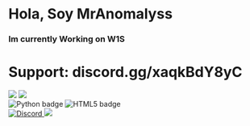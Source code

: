 <h1>Hola, Soy MrAnomalyss</h1>
<h3>Im currently Working on W1S</h3>
<h1>Support: discord.gg/xaqkBdY8yC</h1>
<img src="https://img.shields.io/github/followers/MrAnomalyss.svg?style=social&label=Follow&maxAge=2592000">
<img src="https://img.shields.io/badge/Visual_Studio-5C2D91?style=for-the-badge&logo=visual%20studio&logoColor=white">
<div class="image-container">
        <img src="https://img.shields.io/badge/Python-14354C?style=for-the-badge&logo=python&logoColor=white" alt="Python badge">
        <img src="https://img.shields.io/badge/HTML5-E34F26?style=for-the-badge&logo=html5&logoColor=white" alt="HTML5 badge">
    </div>
    <a href="https://discord.gg/A2xxdGRTgd">
  <img src="https://img.shields.io/badge/Discord-%235865F2.svg?style=for-the-badge&logo=discord&logoColor=white" alt="Discord">
</a>
<img src="https://github-readme-stats.vercel.app/api?username=MrAnomalyss&theme=blue-green">






